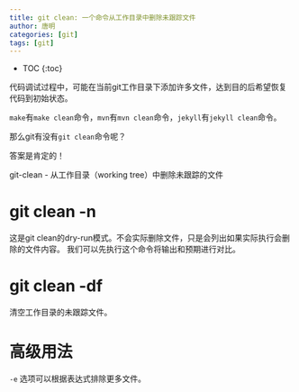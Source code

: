 ```yaml
---
title: git clean: 一个命令从工作目录中删除未跟踪文件
author: 唐明
categories: [git]
tags: [git]
---
```

* TOC
{:toc}

代码调试过程中，可能在当前git工作目录下添加许多文件，达到目的后希望恢复代码到初始状态。

`make`有`make clean`命令，`mvn`有`mvn clean`命令，`jekyll`有`jekyll clean`命令。

那么git有没有`git clean`命令呢？

答案是肯定的！

git-clean - 从工作目录（working tree）中删除未跟踪的文件

# git clean -n

这是git clean的dry-run模式。不会实际删除文件，只是会列出如果实际执行会删除的文件内容。
我们可以先执行这个命令将输出和预期进行对比。

# git clean -df

清空工作目录的未跟踪文件。

# 高级用法

`-e` 选项可以根据表达式排除更多文件。
